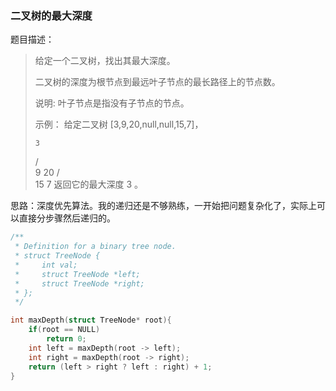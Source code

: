 ### 二叉树的最大深度

题目描述：

> 给定一个二叉树，找出其最大深度。
>
> 二叉树的深度为根节点到最远叶子节点的最长路径上的节点数。
>
> 说明: 叶子节点是指没有子节点的节点。
>
> 示例：
> 给定二叉树 [3,9,20,null,null,15,7]，
>
> ```
> 3
> ```
>
>    / \
>   9  20
>     /  \
>    15   7
> 返回它的最大深度 3 。

思路：深度优先算法。我的递归还是不够熟练，一开始把问题复杂化了，实际上可以直接分步骤然后递归的。

```c
/**
 * Definition for a binary tree node.
 * struct TreeNode {
 *     int val;
 *     struct TreeNode *left;
 *     struct TreeNode *right;
 * };
 */

int maxDepth(struct TreeNode* root){
    if(root == NULL)
        return 0;
    int left = maxDepth(root -> left);
    int right = maxDepth(root -> right);
    return (left > right ? left : right) + 1;
}
```

